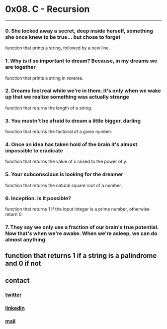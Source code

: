 # 0x08. C - Recursion
---
### 0. She locked away a secret, deep inside herself, something she once knew to be true... but chose to forget
function that prints a string, followed by a new line.
### 1. Why is it so important to dream? Because, in my dreams we are together
function that prints a string in reverse.
### 2. Dreams feel real while we're in them. It's only when we wake up that we realize something was actually strange
function that returns the length of a string.
### 3. You mustn't be afraid to dream a little bigger, darling
function that returns the factorial of a given number.
### 4. Once an idea has taken hold of the brain it's almost impossible to eradicate
function that returns the value of x raised to the power of y.
### 5. Your subconscious is looking for the dreamer
function that returns the natural square root of a number.
### 6. Inception. Is it possible?
function that returns 1 if the input integer is a prime number, otherwise return 0.
### 7. They say we only use a fraction of our brain's true potential. Now that's when we're awake. When we're asleep, we can do almost anything
function that returns 1 if a string is a palindrome and 0 if not
---
## contact

### [twitter](https://twitter.com/RICARDO1470)
### [linkedin](https://www.linkedin.com/in/ricardo-alfonso-camayo/)
### [mail](1466@holbertonschool.com)
